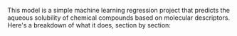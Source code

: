 This model is a simple machine learning regression project that predicts the aqueous solubility of chemical compounds based on molecular descriptors. Here's a breakdown of what it does, section by section:

